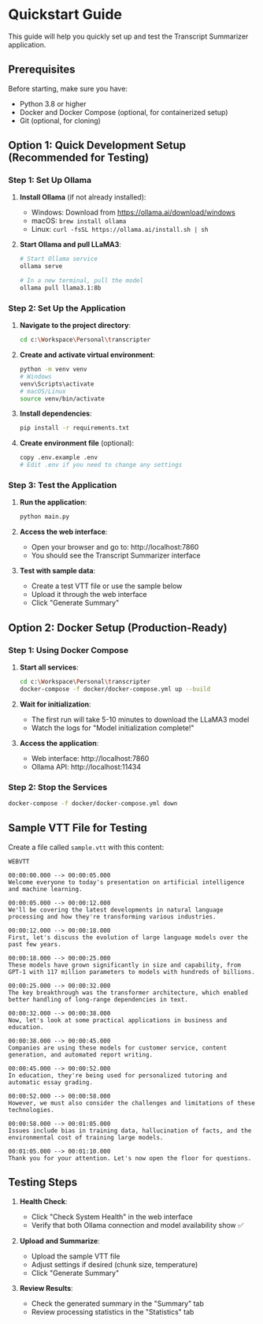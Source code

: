 # Quickstart Guide

This guide will help you quickly set up and test the Transcript Summarizer application.

## Prerequisites

Before starting, make sure you have:
- Python 3.8 or higher
- Docker and Docker Compose (optional, for containerized setup)
- Git (optional, for cloning)

## Option 1: Quick Development Setup (Recommended for Testing)

### Step 1: Set Up Ollama

1. **Install Ollama** (if not already installed):
   - Windows: Download from https://ollama.ai/download/windows
   - macOS: `brew install ollama`
   - Linux: `curl -fsSL https://ollama.ai/install.sh | sh`

2. **Start Ollama and pull LLaMA3**:
   ```bash
   # Start Ollama service
   ollama serve
   
   # In a new terminal, pull the model
   ollama pull llama3.1:8b
   ```

### Step 2: Set Up the Application

1. **Navigate to the project directory**:
   ```bash
   cd c:\Workspace\Personal\transcripter
   ```

2. **Create and activate virtual environment**:
   ```bash
   python -m venv venv
   # Windows
   venv\Scripts\activate
   # macOS/Linux
   source venv/bin/activate
   ```

3. **Install dependencies**:
   ```bash
   pip install -r requirements.txt
   ```

4. **Create environment file** (optional):
   ```bash
   copy .env.example .env
   # Edit .env if you need to change any settings
   ```

### Step 3: Test the Application

1. **Run the application**:
   ```bash
   python main.py
   ```

2. **Access the web interface**:
   - Open your browser and go to: http://localhost:7860
   - You should see the Transcript Summarizer interface

3. **Test with sample data**:
   - Create a test VTT file or use the sample below
   - Upload it through the web interface
   - Click "Generate Summary"

## Option 2: Docker Setup (Production-Ready)

### Step 1: Using Docker Compose

1. **Start all services**:
   ```bash
   cd c:\Workspace\Personal\transcripter
   docker-compose -f docker/docker-compose.yml up --build
   ```

2. **Wait for initialization**:
   - The first run will take 5-10 minutes to download the LLaMA3 model
   - Watch the logs for "Model initialization complete!"

3. **Access the application**:
   - Web interface: http://localhost:7860
   - Ollama API: http://localhost:11434

### Step 2: Stop the Services

```bash
docker-compose -f docker/docker-compose.yml down
```

## Sample VTT File for Testing

Create a file called `sample.vtt` with this content:

```vtt
WEBVTT

00:00:00.000 --> 00:00:05.000
Welcome everyone to today's presentation on artificial intelligence and machine learning.

00:00:05.000 --> 00:00:12.000
We'll be covering the latest developments in natural language processing and how they're transforming various industries.

00:00:12.000 --> 00:00:18.000
First, let's discuss the evolution of large language models over the past few years.

00:00:18.000 --> 00:00:25.000
These models have grown significantly in size and capability, from GPT-1 with 117 million parameters to models with hundreds of billions.

00:00:25.000 --> 00:00:32.000
The key breakthrough was the transformer architecture, which enabled better handling of long-range dependencies in text.

00:00:32.000 --> 00:00:38.000
Now, let's look at some practical applications in business and education.

00:00:38.000 --> 00:00:45.000
Companies are using these models for customer service, content generation, and automated report writing.

00:00:45.000 --> 00:00:52.000
In education, they're being used for personalized tutoring and automatic essay grading.

00:00:52.000 --> 00:00:58.000
However, we must also consider the challenges and limitations of these technologies.

00:00:58.000 --> 00:01:05.000
Issues include bias in training data, hallucination of facts, and the environmental cost of training large models.

00:01:05.000 --> 00:01:10.000
Thank you for your attention. Let's now open the floor for questions.
```

## Testing Steps

1. **Health Check**:
   - Click "Check System Health" in the web interface
   - Verify that both Ollama connection and model availability show ✅

2. **Upload and Summarize**:
   - Upload the sample VTT file
   - Adjust settings if desired (chunk size, temperature)
   - Click "Generate Summary"

3. **Review Results**:
   - Check the generated summary in the "Summary" tab
   - Review processing statistics in the "Statistics" tab


